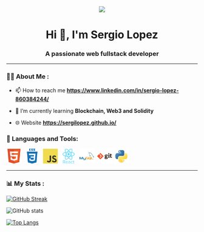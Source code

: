 <div id="header" align="center">
    <img src="https://media.giphy.com/media/v1.Y2lkPTc5MGI3NjExOGYyYzZjZTcwY2IyNDJjMDU1NjY2MWM3MjgyY2MwZDFkZGRiZjQwNCZjdD1n/zOvBKUUEERdNm/giphy.gif" width="200" />
    <h1 align="center">Hi 👋, I'm Sergio Lopez</h1>
    <h3 align="center">A passionate web fullstack developer</h3>
</div>

---

### 👨‍💻 About Me :

- 📫 How to reach me **https://www.linkedin.com/in/sergio-lopez-860384244/**

- 🌱 I’m currently learning **Blockchain, Web3 and Solidity**

- 🌐 Website **https://sergilopez.github.io/**


<div align="left">
    <h3>🔨 Languages and Tools:</h3>
    <div>
        <img src="https://github.com/devicons/devicon/blob/master/icons/html5/html5-original.svg" title="HTML5" alt="HTML" width="40" height="40"/>&nbsp;
        <img src="https://github.com/devicons/devicon/blob/master/icons/css3/css3-plain-wordmark.svg"  title="CSS3" alt="CSS" width="40" height="40"/>&nbsp;
        <img src="https://github.com/devicons/devicon/blob/master/icons/javascript/javascript-original.svg" title="JavaScript" alt="JavaScript" width="40" height="40"/>&nbsp;
        <img src="https://github.com/devicons/devicon/blob/master/icons/react/react-original-wordmark.svg" title="React" alt="React" width="40" height="40"/>&nbsp;
        <img src="https://github.com/devicons/devicon/blob/master/icons/mysql/mysql-original-wordmark.svg" title="MySQL"  alt="MySQL" width="40" height="40"/>&nbsp;
        <img src="https://github.com/devicons/devicon/blob/master/icons/git/git-original-wordmark.svg" title="Git" **alt="Git" width="40" height="40"/>
        <img src="https://github.com/devicons/devicon/blob/master/icons/python/python-original.svg" title="Git" **alt="Git" width="40" height="40"/>
      </div>
</div>

---

### 📊 My Stats :

[![GitHub Streak](http://github-readme-streak-stats.herokuapp.com?user=sergiLopez&theme=onedark)](https://git.io/streak-stats)

![GitHub stats](https://github-readme-stats.vercel.app/api?username=sergiLopez&show_icons=true&theme=radical)

[![Top Langs](https://github-readme-stats.vercel.app/api/top-langs/?username=sergiLopez&theme=tokyonight)](https://github.com/anuraghazra/github-readme-stats)
